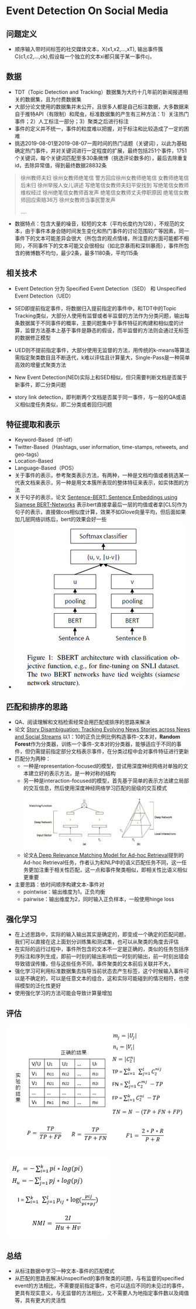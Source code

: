 # Event Detection On Social Media

## 问题定义

* 顺序输入带时间标签的社交媒体文本，X(x1,x2,...,xT), 输出事件簇C(c1,c2,...,ck),假设每一个独立的文本xi都只属于某一事件cj，



## 数据

* TDT（Topic Detection and Tracking）数据集为大约十几年前的新闻报道相关的数据集，且为付费数据集
* 大部分论文使用的数据集并未公开，且很多人都是自己标注数据，大多数据来自于推特API（有限制）和爬虫，标准数据集的产生有三种方法：1）关注热门事件；2）人工标注一部分；3）聚类之后进行标注
* 事件的定义并不统一，事件的粒度难以把握，对于标注和比较造成了一定的困难
* 挑选2019-08-01至2019-08-07一周时间的热门话题（关键词），以此为基础确定热门事件，并对关键词进行一定程度的扩展，最终包括251个事件，1751个关键词，每个关键词匹配至多30条微博（挑选评论数多的），最后去除重复id，去除异常值，得到最终数据28832条

> 徐州教师夫妇
> 徐州女教师绝笔信
> 警方回应徐州女教师绝笔信
> 女教师绝笔信后未归
> 徐州举报人女儿讲述
> 写绝笔信女教师夫妇平安找到
> 写绝笔信女教师维权经过
> 徐州绝笔信女教师首发声
> 绝笔信女教师丈夫停职原因
> 绝笔信女教师回应索赔36万
> 徐州女教师当事民警发声
>
> ....

* 数据特点：包含大量的噪音，较短的文本（平均长度约为128），不规范的文本，由于事件本身会随时间发生变化和热门事件的讨论范围较广等因素，同一事件下的文本可能差异会很大（所包含的观点情绪，所注意的方面可能都不相同），不同事件下的文本可能又会很相似（如北京暴雨和深圳暴雨），事件所包含的微博数不均匀，最少2条，最多1180条，平均115条



## 相关技术

* Event Detection 分为 Specified Event Detection（SED） 和 Unspecified Event Detection（UED）
* SED即提前指定事件，将数据归入提前指定的事件中，和TDT中的Topic Tracking类似，大部分人使用有监督或者半监督的方法作为分类问题，输出每条数据属于不同事件的概率，主要问题集中于事件特征的构建和相似度的计算，监督方法基本上基于事件是静态的假设，而半监督的方法则会通过无标签的数据修正模型
* UED则不提前指定事件，大部分使用无监督的方法，用传统的k-means等算法需指定聚类数目且不断迭代，k难以评估且计算量大，Single-Pass是一种简单高效的增量式聚类方法

* New Event Detection(NED)实际上和SED相似，但只需要判断文档是否属于新事件，即二分类问题
* story link detection，即判断两个文档是否属于同一事件，与一般的QA或语义相似度任务类似，即二分类或者回归问题



## 特征提取和表示

* Keyword-Based（tf-idf）
* Twitter-Based（Hashtags, user information, time-stamps, retweets, and geo-tags）
* Location-Based
* Language-Based（POS）
* 关于事件的表示，参考聚类表示方法，有两种，一种是文档均值或者挑选某一代表文档来表示，另一种是用文本簇所表现的整体特征来表示，如实体图的方法
* 关于句子的表示，论文 [Sentence-BERT: Sentence Embeddings using Siamese BERT-Networks](https://arxiv.org/pdf/1908.10084.pdf) 表示bert直接拿最后一层的均值或者拿[CLS]作为句子的表示，直接做cos相似度计算，效果不如Glove向量平均，但后面如果加几层网络训练后，bert的效果会好一些
* ![](https://github.com/qiuxingfa/picture_/blob/master/2019/66c108f8d55764d1115d18ab8e62dc9.png)



## 匹配和排序的思路

* QA、阅读理解和文档检索经常会用匹配或排序的思路来解决
* 论文 [Story Disambiguation: Tracking Evolving News Stories across News and Social Streams](https://arxiv.org/pdf/1808.05906.pdf) 以1：10的正负比例比例构造事件-文本对，**Random Forest**作为分类器，训练一个事件-文本对的分类器，能够适应于不同的事件，但仍需提前指定部分文档表示事件，在分类过程中会对事件特征进行更新
* 匹配分为两种：
  * 一种是representation-focused的模型，尝试用深度神经网络对单独的文本建立好的表示方法，是一种对称的结构
  * 另一种是interaction-focused的模型，首先基于简单的表示方法建立局部的交互信息，然后使用深度神经网络学习匹配的层级的交互模式
    ![](https://github.com/qiuxingfa/picture_/blob/master/2019/cd9ccfc2cdbf95199535e0cf1d176be.png)
  * 论文[A Deep Relevance Matching Model for Ad-hoc Retrieval](http://www.bigdatalab.ac.cn/~gjf/papers/2016/CIKM2016a_guo.pdf)提到的Ad-hoc Retrieval任务，作者认为和NLP中的语义匹配任务不同，这一任务更加注重于相关性匹配，这一点和事件聚类相似，即相关性比语义相似更重要
* 主要思路：依时间顺序构建文本-事件对
  * pointwise：输出维度为1，正负均衡
  * pairwise：输出维度为2，同时输入正负样本，一般使用hinge loss

## 强化学习

* 在上述思路中，实际的输入输出其实是确定的，即变成一个确定的匹配问题，我们可以直接在这上面划分训练集和测试集，也可以从聚类的角度去评估
* 在实际的运行过程中，事件所包含的文本不一定是正确的，类似的任务包括序列标注和序列生成，即前一时刻的输出影响后一时刻的输出，前一时刻出错会导致错误传播，但与这些任务不同，事件聚类的文本前后关联并不大，
* 强化学习可利用标准数据集去指导当前状态去产生标签，这个时候输入事件可以是不确定的，可以是任意文本的组合，这和实际可能碰到的情况相符，也使得模型的泛化性更好
* 使用强化学习的方法可能会导致计算量增加

## 评估

![](https://github.com/qiuxingfa/picture_/blob/master/2019/797f99cbc48be2b4d93c65c3f1274fe.png)

![](https://github.com/qiuxingfa/picture_/blob/master/2019/8821563d9be21744f0d73026c9039ea.png)

## 总结

* 从标注数据中学习一种文本-事件的匹配模式
* 从匹配的思路去解决Unspecified的事件聚类的问题，与有监督的specified event的方法相比，不需要提前指定事件，也可以适应不同的未见过的事件，更具有现实意义，与无监督的方法相比，又不需要人为地指定事件数以及阈值等，具有更大的灵活性